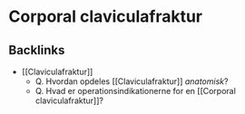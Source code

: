 # Corporal claviculafraktur

## Backlinks
* [[Claviculafraktur]]
	* Q. Hvordan opdeles [[Claviculafraktur]] *anatomisk*?
	* Q. Hvad er operationsindikationerne for en [[Corporal claviculafraktur]]?

<!-- {BearID:6E3D24B0-56B1-493D-B86A-B29609DBC803-7035-00002363CC6EC0E1} -->

